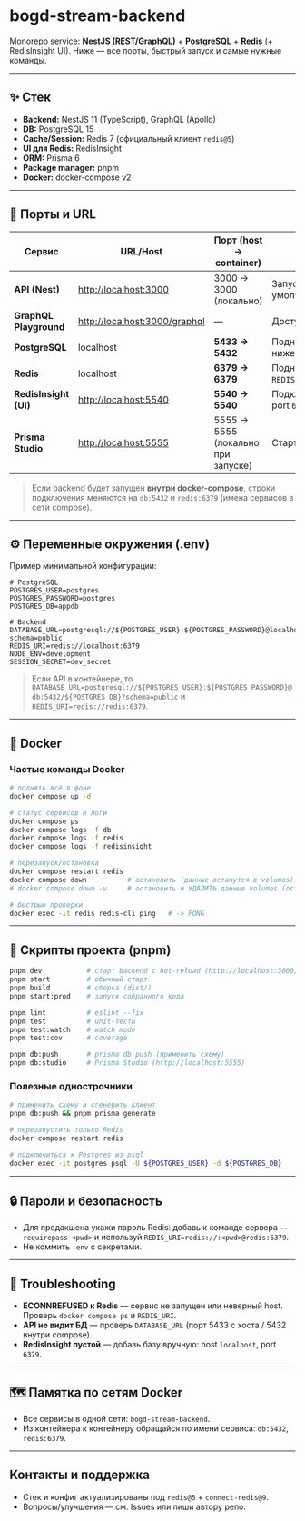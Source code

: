 # bogd-stream-backend

Monorepo service: **NestJS (REST/GraphQL)** + **PostgreSQL** + **Redis** (+ RedisInsight UI).
Ниже — все порты, быстрый запуск и самые нужные команды.

---

## ✨ Стек

- **Backend:** NestJS 11 (TypeScript), GraphQL (Apollo)
- **DB:** PostgreSQL 15
- **Cache/Session:** Redis 7 (официальный клиент `redis@5`)
- **UI для Redis:** RedisInsight
- **ORM:** Prisma 6
- **Package manager:** pnpm
- **Docker:** docker-compose v2

---

## 🔌 Порты и URL

| Сервис                 | URL/Host                                                       | Порт (host → container)            | Примечание                                               |
| ---------------------- | -------------------------------------------------------------- | ---------------------------------- | -------------------------------------------------------- |
| **API (Nest)**         | [http://localhost:3000](http://localhost:3000)                 | 3000 → 3000 (локально)             | Запуск командой `pnpm dev` (по умолчанию). GraphQL ниже. |
| **GraphQL Playground** | [http://localhost:3000/graphql](http://localhost:3000/graphql) | —                                  | Доступен после запуска API.                              |
| **PostgreSQL**         | localhost                                                      | **5433 → 5432**                    | Поднят через Docker. DSN см. ниже.                       |
| **Redis**              | localhost                                                      | **6379 → 6379**                    | Поднят через Docker. `REDIS_URI=redis://localhost:6379`. |
| **RedisInsight (UI)**  | [http://localhost:5540](http://localhost:5540)                 | **5540 → 5540**                    | Подключать DB: host `localhost`, port `6379`.            |
| **Prisma Studio**      | [http://localhost:5555](http://localhost:5555)                 | 5555 → 5555 (локально при запуске) | Старт: `pnpm db:studio`.                                 |

> Если backend будет запущен **внутри docker-compose**, строки подключения меняются на `db:5432` и `redis:6379` (имена сервисов в сети compose).

---

## ⚙️ Переменные окружения (.env)

Пример минимальной конфигурации:

```env
# PostgreSQL
POSTGRES_USER=postgres
POSTGRES_PASSWORD=postgres
POSTGRES_DB=appdb

# Backend
DATABASE_URL=postgresql://${POSTGRES_USER}:${POSTGRES_PASSWORD}@localhost:5433/${POSTGRES_DB}?schema=public
REDIS_URI=redis://localhost:6379
NODE_ENV=development
SESSION_SECRET=dev_secret
```

> Если API в контейнере, то `DATABASE_URL=postgresql://${POSTGRES_USER}:${POSTGRES_PASSWORD}@db:5432/${POSTGRES_DB}?schema=public` и `REDIS_URI=redis://redis:6379`.

---

## 🐳 Docker

### Частые команды Docker

```bash
# поднять всё в фоне
docker compose up -d

# статус сервисов и логи
docker compose ps
docker compose logs -f db
docker compose logs -f redis
docker compose logs -f redisinsight

# перезапуск/остановка
docker compose restart redis
docker compose down          # остановить (данные останутся в volumes)
# docker compose down -v     # остановить и УДАЛИТЬ данные volumes (осторожно)

# быстрые проверки
docker exec -it redis redis-cli ping   # -> PONG
```

---

## 🧰 Скрипты проекта (pnpm)

```bash
pnpm dev           # старт backend с hot-reload (http://localhost:3000)
pnpm start         # обычный старт
pnpm build         # сборка (dist/)
pnpm start:prod    # запуск собранного кода

pnpm lint          # eslint --fix
pnpm test          # unit-тесты
pnpm test:watch    # watch mode
pnpm test:cov      # coverage

pnpm db:push       # prisma db push (применить схему)
pnpm db:studio     # Prisma Studio (http://localhost:5555)
```

### Полезные однострочники

```bash
# применить схему и сгенерить клиент
pnpm db:push && pnpm prisma generate

# перезапустить только Redis
docker compose restart redis

# подключиться к Postgres из psql
docker exec -it postgres psql -U ${POSTGRES_USER} -d ${POSTGRES_DB}
```

---

## 🔒 Пароли и безопасность

- Для продакшена укажи пароль Redis: добавь к команде сервера `--requirepass <pwd>` и используй `REDIS_URI=redis://:<pwd>@redis:6379`.
- Не коммить `.env` с секретами.

---

## 🧪 Troubleshooting

- **ECONNREFUSED к Redis** — сервис не запущен или неверный host. Проверь `docker compose ps` и `REDIS_URI`.
- **API не видит БД** — проверь `DATABASE_URL` (порт 5433 с хоста / 5432 внутри compose).
- **RedisInsight пустой** — добавь базу вручную: host `localhost`, port `6379`.

---

## 🗺️ Памятка по сетям Docker

- Все сервисы в одной сети: `bogd-stream-backend`.
- Из контейнера к контейнеру обращайся по имени сервиса: `db:5432`, `redis:6379`.

---

## Контакты и поддержка

- Стек и конфиг актуализированы под `redis@5` + `connect-redis@9`.
- Вопросы/улучшения — см. Issues или пиши автору репо.
